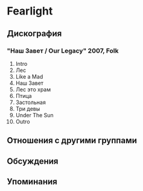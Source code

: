 # Fearlight



## Дискография

### "Наш Завет / Our Legacy" 2007, Folk

1. Intro
2. Лес
3. Like a Mad
4. Наш Завет 
5. Лес это храм 
6. Птица
7. Застольная
8. Три девы
9. Under The Sun 
10. Outro


## Отношения с другими группами


## Обсуждения


## Упоминания

